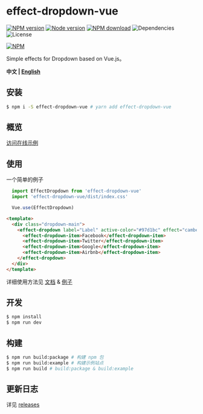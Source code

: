 # effect-dropdown-vue

[![NPM version][badge-npm-version]][url-npm]
[![Node version][badge-node-version]][url-npm]
[![NPM download][badge-npm-download]][url-npm]
![Dependencies][badge-dependencies]
![License][badge-license]

[![NPM][image-npm]][url-npm]

Simple effects for Dropdown based on Vue.js。

**中文 | [English](./README_en.md)**

## 安装

```bash
$ npm i -S effect-dropdown-vue # yarn add effect-dropdown-vue
```

## 概览

[访问在线示例](https://xbt1.github.io/effect-dropdown-vue/)

## 使用

一个简单的例子

```javascript
  import EffectDropdown from 'effect-dropdown-vue'
  import 'effect-dropdown-vue/dist/index.css'

  Vue.use(EffectDropdown)
```

```html
<template>
  <div class="dropdown-main">
    <effect-dropdown label="Label" active-color="#97d1bc" effect="camber">
      <effect-dropdown-item>Facebook</effect-dropdown-item>
      <effect-dropdown-item>Twitter</effect-dropdown-item>
      <effect-dropdown-item>Google</effect-dropdown-item>
      <effect-dropdown-item>Airbnb</effect-dropdown-item>
    </effect-dropdown>
  </div>
</template>
```

详细使用方法见 [文档](./docs/usage.md) & [例子](./examples)

## 开发

```bash
$ npm install
$ npm run dev
```

## 构建

```bash
$ npm run build:package # 构建 npm 包
$ npm run build:example # 构建示例站点
$ npm run build # build:package & build:example
```

## 更新日志

详见 [releases][url-releases]


[badge-npm-version]: https://img.shields.io/npm/v/effect-dropdown-vue.svg
[badge-node-version]: https://img.shields.io/node/v/effect-dropdown-vue.svg
[badge-npm-download]: https://img.shields.io/npm/dt/effect-dropdown-vue.svg
[badge-license]: https://img.shields.io/github/license/XBT1/effect-dropdown-vue.svg
[badge-dependencies]: https://img.shields.io/david/dev/XBT1/effect-dropdown-vue.svg

[url-npm]: https://npmjs.org/package/effect-dropdown-vue
[url-dependencies]: https://david-dm.org/vkbansal/effect-dropdown-vue
[url-releases]: https://github.com/XBT1/effect-dropdown-vue/releases

[image-npm]: https://nodei.co/npm/effect-dropdown-vue.png
